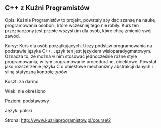## C++ z Kuźni Programistów

Opis: Kuźnia Programistów to projekt, powstały aby dać szansę na naukę programowania osobom, które wcześniej tego nie robiły. Kurs ten przeznaczony jest przede wszystkim dla osób, które chcą zmienić swój zawód.

Kursy: Kurs dla osób początkujących. Uczy podstaw programowania na podstawie języka C++. Język ten jest językiem wieloparadygmatowym.  Oznacza to, że można w nim stosować jednocześnie różne style programowania, w tym programowanie proceduralne, obiektowe. Powstał jako rozszerzenie języka C o obiektowe mechanizmy abstrakcji danych i silną statyczną kontrolę typów

Koszt: za darmo

Wiek: nie określono

Poziom: podstawowy

Język: polski

Strona: http://www.kuzniaprogramistow.pl/course/2 


